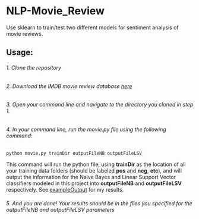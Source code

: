 # NLP-Movie_Review
Use sklearn to train/test two different models for sentiment analysis of movie reviews.

## Usage:
###### 1. Clone the repository
###### 2. Download the IMDB movie review database [here](https://ai.stanford.edu/~amaas/data/sentiment/)
###### 3. Open your command line and navigate to the directory you cloned in step 1.
###### 4. In your command line, run the movie.py file using the following command:
````
python movie.py trainDir outputFileNB outputFileLSV
````
This command will run the python file, using __trainDir__ as the location of all your training data folders (should be labeled __pos__ and __neg__, __etc__), and will output the information for the Naive Bayes and Linear Support Vector classifiers modeled in this project into __outputFileNB__ and __outputFileLSV__ respectively. See [exampleOutput](exampleOutput/) for my results.
###### 5. And you are done! Your results should be in the files you specified for the outputFileNB and outputFileLSV parameters
